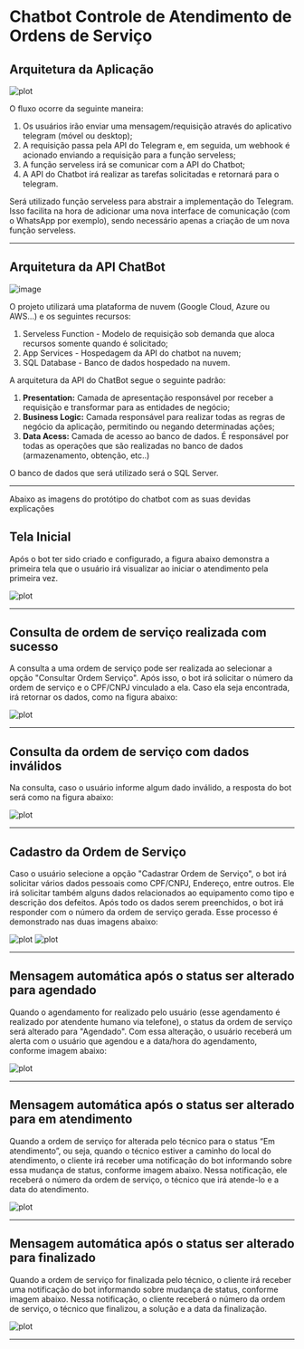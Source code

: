 # Chatbot Controle de Atendimento de Ordens de Serviço

## Arquitetura da Aplicação

![plot](https://github.com/wilermoraes/chatbot/blob/master/10-%20Arquitetura%20Geral.jpg?raw=true)

O fluxo ocorre da seguinte maneira:
1) Os usuários irão enviar uma mensagem/requisição através do aplicativo telegram (móvel ou desktop);
2) A requisição passa pela API do Telegram e, em seguida, um webhook é acionado enviando a requisição para a função serveless;
3) A função serveless irá se comunicar com a API do Chatbot;
4) A API do Chatbot irá realizar as tarefas solicitadas e retornará para o telegram.

Será utilizado função serveless para abstrair a implementação do Telegram. Isso facilita na hora de adicionar uma nova interface de comunicação (com o WhatsApp por exemplo), sendo necessário apenas a criação de um nova função serveless.

---

## Arquitetura da API ChatBot

![image](https://github.com/wilermoraes/chatbot/blob/master/9%20-%20Arquitetura%20Chatbot.png?raw=true)

O projeto utilizará uma plataforma de nuvem (Google Cloud, Azure ou AWS...) e os seguintes recursos:
1) Serveless Function - Modelo de requisição sob demanda que aloca recursos somente quando é solicitado; 
2) App Services - Hospedagem da API do chatbot na nuvem; 
3) SQL Database - Banco de dados hospedado na nuvem. 

A arquitetura da API do ChatBot segue o seguinte padrão:
1) **Presentation:** Camada de apresentação responsável por receber a requisição e transformar para as entidades de negócio;
2) **Business Logic:** Camada responsável para realizar todas as regras de negócio da aplicação, permitindo ou negando determinadas ações;
3) **Data Acess:** Camada de acesso ao banco de dados. É responsável por todas as operações que são realizadas no banco de dados (armazenamento, obtenção, etc..)

O banco de dados que será utilizado será o SQL Server.

---

Abaixo as imagens do protótipo do chatbot com as suas devidas explicações

## Tela Inicial 
Após o bot ter sido criado e configurado, a figura abaixo demonstra a primeira tela que o usuário irá visualizar ao iniciar o atendimento pela primeira vez.

![plot](https://raw.githubusercontent.com/wilermoraes/chatbot/master/1%20-%20Tela%20Inicial.png)

---

## Consulta de ordem de serviço realizada com sucesso 
A consulta a uma ordem de serviço pode ser realizada ao selecionar a opção "Consultar Ordem Serviço". Após isso, o bot irá solicitar o número da ordem de serviço e o CPF/CNPJ vinculado a ela. Caso ela seja encontrada, irá retornar os dados, como na figura abaixo:

![plot](https://github.com/wilermoraes/chatbot/blob/master/2%20-%20Tela%20de%20Consulta%20Bem%20Sucedida.png?raw=true)

---

## Consulta da ordem de serviço com dados inválidos 
Na consulta, caso o usuário informe algum dado inválido, a resposta do bot será como na figura abaixo:

![plot](https://github.com/wilermoraes/chatbot/blob/master/3%20-%20Tela%20Consulta%20Sem%20Dados.png?raw=true)

---

## Cadastro da Ordem de Serviço 
Caso o usuário selecione a opção "Cadastrar Ordem de Serviço", o bot irá solicitar vários dados pessoais como CPF/CNPJ, Endereço, entre outros. Ele irá solicitar também alguns dados relacionados ao equipamento como tipo e descrição dos defeitos. Após todo os dados serem preenchidos, o bot irá responder com o número da ordem de serviço gerada. Esse processo é demonstrado nas duas imagens abaixo:

![plot](https://github.com/wilermoraes/chatbot/blob/master/4%20-%20Tela%20Cadastro%201.png?raw=true)
![plot](https://github.com/wilermoraes/chatbot/blob/master/5%20-%20Tela%20Cadastro%202.png?raw=true)

---

## Mensagem automática após o status ser alterado para agendado 
Quando o agendamento for realizado pelo usuário (esse agendamento é realizado por atendente humano via telefone), o status da ordem de serviço será alterado para "Agendado". Com essa alteração, o usuário receberá um alerta com o usuário que agendou e a data/hora do agendamento, conforme imagem abaixo:

![plot](https://github.com/wilermoraes/chatbot/blob/master/6%20-%20Retorno%20status%20Agendado.png?raw=true)

---

## Mensagem automática após o status ser alterado para em atendimento 
Quando a ordem de serviço for alterada pelo técnico para o status “Em atendimento”, ou seja, quando o técnico estiver a caminho do local do atendimento, o cliente irá receber uma notificação do bot informando sobre essa mudança de status, conforme imagem abaixo. Nessa notificação, ele receberá o número da ordem de serviço, o técnico que irá atende-lo e a data do atendimento.

![plot](https://github.com/wilermoraes/chatbot/blob/master/7-%20Retorno%20Status%20Em%20Atendimento.png?raw=true)

---

## Mensagem automática após o status ser alterado para finalizado 
Quando a ordem de serviço for finalizada pelo técnico, o cliente irá receber uma notificação do bot informando sobre mudança de status, conforme imagem abaixo. Nessa notificação, o cliente receberá o número da ordem de serviço, o técnico que finalizou, a solução e a data da finalização.

![plot](https://github.com/wilermoraes/chatbot/blob/master/8-%20OS%20Finalizada.png?raw=true)

---
